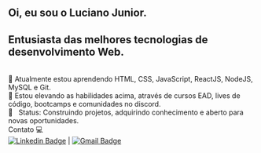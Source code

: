 
## Oi, eu sou o Luciano Junior.
## Entusiasta das melhores tecnologias de desenvolvimento Web. <br/>

 <br/>🌱 Atualmente estou aprendendo HTML, CSS, JavaScript, ReactJS, NodeJS, MySQL e Git.
 <br/>🚀 Estou elevando as habilidades acima, através de cursos EAD, lives de código, bootcamps e comunidades no discord.
 <br/> 💬  &nbsp; Status: Construindo projetos, adquirindo conhecimento e aberto para novas oportunidades.
 <br/> Contato 💻  <br/> [![Linkedin Badge](https://img.shields.io/badge/-LucianoJunior-blue?style=flat-square&logo=Linkedin&logoColor=white&link=https://www.linkedin.com/in/luciano-junior-dev/)](https://www.linkedin.com/in/luciano-junior-dev/) 
| 
[![Gmail Badge](https://img.shields.io/badge/-lucianojuniorarl@gmail.com-c14438?style=flat-square&logo=Gmail&logoColor=white&link=mailto:lucianojuniorarl@gmail.com)](mailto:lucianojuniorarl@gmail.com)
